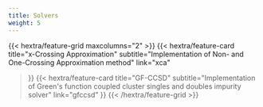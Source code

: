 ```yaml
---
title: Solvers
weight: 5
---
```


{{< hextra/feature-grid maxcolumns="2" >}}
  {{< hextra/feature-card
    title="x-Crossing Approximation"
    subtitle="Implementation of Non- and One-Crossing Approximation method"
    link="xca"
  >}}
  {{< hextra/feature-card
    title="GF-CCSD"
    subtitle="Implementation of Green's function coupled cluster singles and doubles impurity solver"
    link="gfccsd"
  >}}
{{< /hextra/feature-grid >}}